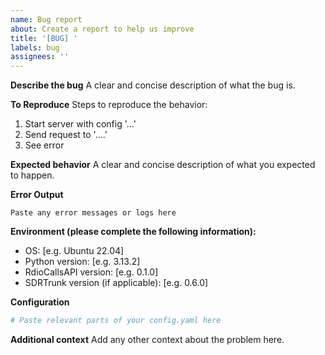 ```yaml
---
name: Bug report
about: Create a report to help us improve
title: '[BUG] '
labels: bug
assignees: ''
---
```


**Describe the bug**
A clear and concise description of what the bug is.

**To Reproduce**
Steps to reproduce the behavior:
1. Start server with config '...'
2. Send request to '....'
3. See error

**Expected behavior**
A clear and concise description of what you expected to happen.

**Error Output**
```
Paste any error messages or logs here
```

**Environment (please complete the following information):**
- OS: [e.g. Ubuntu 22.04]
- Python version: [e.g. 3.13.2]
- RdioCallsAPI version: [e.g. 0.1.0]
- SDRTrunk version (if applicable): [e.g. 0.6.0]

**Configuration**
```yaml
# Paste relevant parts of your config.yaml here
```

**Additional context**
Add any other context about the problem here.